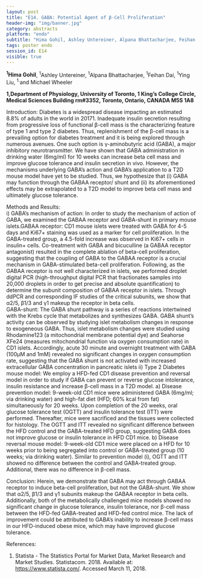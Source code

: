 ```yaml
---
layout: post
title: "E14. GABA: Potential Agent of β-Cell Proliferation"
header-img: "img/banner.jpg"
category: abstracts
platform: "endo"
subtitle: "Hima Gohil, Ashley Untereiner, Alpana Bhattacharjee, Feihan Dai, Ying Liu, and Michael Wheeler"
tags: poster endo
session_id: E14
visible: true
---
```

**<sup>1</sup>Hima Gohil**, <sup>1</sup>Ashley Untereiner, <sup>1</sup>Alpana Bhattacharjee, <sup>1</sup>Feihan Dai, <sup>1</sup>Ying Liu, <sup>1.</sup>and Michael Wheeler

__1,Department of Physiology, University of Toronto, 1 King’s College Circle, Medical Sciences Building rm#3352, Toronto, Ontario, CANADA M5S 1A8__

Introduction: 
Diabetes is a widespread disease impacting an estimated 8.8% of adults in the world in 20171. Inadequate insulin secretion resulting from progressive loss of functional β-cell mass is the characterizing feature of type 1 and type 2 diabetes. Thus, replenishment of the β-cell mass is a prevailing option for diabetes treatment and it is being explored through numerous avenues. One such option is γ-aminobutyric acid (GABA), a major inhibitory neurotransmitter.  We have shown that GABA administration in drinking water (6mg/ml) for 10 weeks can increase beta cell mass and improve glucose tolerance and insulin secretion in vivo. However, the mechanisms underlying GABA’s action and GABA’s application to a T2D mouse model have yet to be studied. Thus, we hypothesize that (i) GABA may function through the GABAA receptor/ shunt and (ii) its aforementioned effects may be extrapolated to a T2D model to improve beta cell mass and ultimately glucose tolerance. 

Methods and Results:  
i) GABA’s mechanism of action: In order to study the mechanism of action of GABA, we examined the GABAA receptor and GABA-shunt in primary mouse islets.GABAA receptor: CD1 mouse islets were treated with GABA for 4-5 days and Ki67+ staining was used as a marker for cell proliferation. In the GABA-treated group, a 4.5-fold increase was observed in Ki67+ cells in insulin+ cells. Co-treatment with GABA and bicuculline (a GABAA receptor antagonist) resulted in the complete ablation of beta-cell proliferation, suggesting that the coupling of GABA to the GABAA receptor is a crucial mechanism in GABA-stimulated beta-cell proliferation. Following, as the GABAA receptor is not well characterized in islets, we performed droplet digital PCR (high-throughput digital PCR that fractionates samples into 20,000 droplets in order to get precise and absolute quantification) to determine the subunit composition of GABAA receptor in islets. Through ddPCR and corresponding IF studies of the critical subunits, we show that α2/5, β1/3 and γ1 makeup the receptor in beta cells.  
GABA-shunt: The GABA shunt pathway is a series of reactions intertwined with the Krebs cycle that metabolizes and synthesizes GABA. GABA shunt’s activity can be observed by studying islet metabolism changes in response to exogeneous GABA. Thus, islet metabolism changes were studied using Rhodamine123 (a mitochondrial membrane potential dye) and Seahorse XFe24 (measures mitochondrial function via oxygen consumption rate) in CD1 islets. Accordingly, acute 30 minute and overnight treatment with GABA (100μM and 1mM) revealed no significant changes in oxygen consumption rate, suggesting that the GABA shunt is not activated with increased extracellular GABA concentration in pancreatic islets 
ii) Type 2 Diabetes mouse model: We employ a HFD-fed CD1 disease prevention and reversal model in order to study if GABA can prevent or reverse glucose intolerance, insulin resistance and increase β-cell mass in a T2D model.  a) Disease prevention model: 9-week-old CD1 mice were administered GABA (6mg/ml; via drinking water) and high-fat diet (HFD; 60% kcal from fat) simultaneously for 20 weeks. Upon completion of the 20 weeks, oral glucose tolerance test (OGTT) and insulin tolerance test (ITT) were performed. Thereafter, mice were sacrificed and the tissues were collected for histology. The OGTT and ITT revealed no significant difference between the HFD control and the GABA-treated HFD group, suggesting GABA does not improve glucose or insulin tolerance in HFD CD1 mice. b) Disease reversal mouse model: 9-week-old CD1 mice were placed on a HFD for 10 weeks prior to being segregated into control or GABA-treated group (10 weeks; via drinking water). Similar to prevention model (i), OGTT and ITT showed no difference between the control and GABA-treated group. Additional, there was no difference in β-cell mass. 

Conclusion: 
Herein, we demonstrate that GABA may act through GABAA receptor to induce beta-cell proliferation, but not the GABA-shunt. We show that α2/5, β1/3 and γ1 subunits makeup the GABAA receptor in beta cells. Additionally, both of the metabolically challenged mice models showed no significant change in glucose tolerance, insulin tolerance, nor β-cell mass between the HFD-fed GABA-treated and HFD-fed control mice. The lack of improvement could be attributed to GABA’s inability to increase β-cell mass in our HFD-induced obese mice, which may have improved glucose tolerance. 


References:
1.	Statista - The Statistics Portal for Market Data, Market Research and Market Studies. Statistacom. 2018. Available at: https://www.statista.com/. Accessed March 11, 2018.

